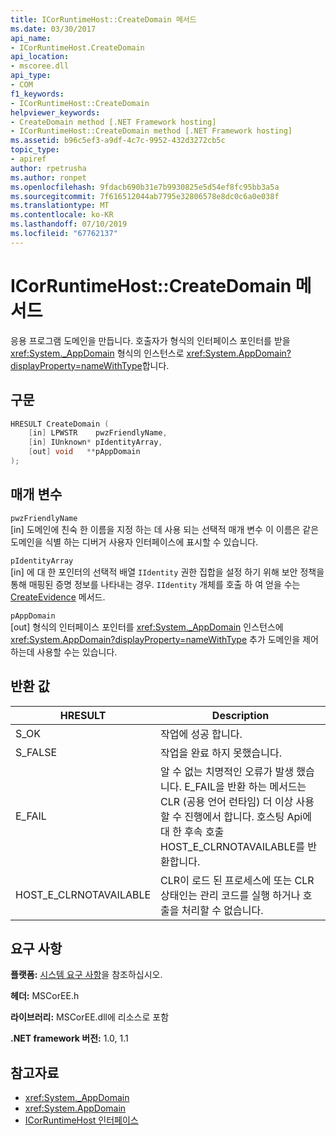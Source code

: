 ```yaml
---
title: ICorRuntimeHost::CreateDomain 메서드
ms.date: 03/30/2017
api_name:
- ICorRuntimeHost.CreateDomain
api_location:
- mscoree.dll
api_type:
- COM
f1_keywords:
- ICorRuntimeHost::CreateDomain
helpviewer_keywords:
- CreateDomain method [.NET Framework hosting]
- ICorRuntimeHost::CreateDomain method [.NET Framework hosting]
ms.assetid: b96c5ef3-a9df-4c7c-9952-432d3272cb5c
topic_type:
- apiref
author: rpetrusha
ms.author: ronpet
ms.openlocfilehash: 9fdacb690b31e7b9930825e5d54ef8fc95bb3a5a
ms.sourcegitcommit: 7f616512044ab7795e32806578e8dc0c6a0e038f
ms.translationtype: MT
ms.contentlocale: ko-KR
ms.lasthandoff: 07/10/2019
ms.locfileid: "67762137"
---
```

# <a name="icorruntimehostcreatedomain-method"></a>ICorRuntimeHost::CreateDomain 메서드
응용 프로그램 도메인을 만듭니다. 호출자가 형식의 인터페이스 포인터를 받을 <xref:System._AppDomain> 형식의 인스턴스로 <xref:System.AppDomain?displayProperty=nameWithType>합니다.  
  
## <a name="syntax"></a>구문  
  
```cpp  
HRESULT CreateDomain (  
    [in] LPWSTR    pwzFriendlyName,  
    [in] IUnknown* pIdentityArray,  
    [out] void   **pAppDomain  
);  
```  
  
## <a name="parameters"></a>매개 변수  
 `pwzFriendlyName`  
 [in] 도메인에 친숙 한 이름을 지정 하는 데 사용 되는 선택적 매개 변수 이 이름은 같은 도메인을 식별 하는 디버거 사용자 인터페이스에 표시할 수 있습니다.  
  
 `pIdentityArray`  
 [in] 에 대 한 포인터의 선택적 배열 `IIdentity` 권한 집합을 설정 하기 위해 보안 정책을 통해 매핑된 증명 정보를 나타내는 경우. `IIdentity` 개체를 호출 하 여 얻을 수는 [CreateEvidence](../../../../docs/framework/unmanaged-api/hosting/icorruntimehost-createevidence-method.md) 메서드.  
  
 `pAppDomain`  
 [out] 형식의 인터페이스 포인터를 <xref:System._AppDomain> 인스턴스에 <xref:System.AppDomain?displayProperty=nameWithType> 추가 도메인을 제어 하는데 사용할 수는 있습니다.  
  
## <a name="return-value"></a>반환 값  
  
|HRESULT|Description|  
|-------------|-----------------|  
|S_OK|작업에 성공 합니다.|  
|S_FALSE|작업을 완료 하지 못했습니다.|  
|E_FAIL|알 수 없는 치명적인 오류가 발생 했습니다. E_FAIL을 반환 하는 메서드는 CLR (공용 언어 런타임) 더 이상 사용할 수 진행에서 합니다. 호스팅 Api에 대 한 후속 호출 HOST_E_CLRNOTAVAILABLE를 반환합니다.|  
|HOST_E_CLRNOTAVAILABLE|CLR이 로드 된 프로세스에 또는 CLR 상태인는 관리 코드를 실행 하거나 호출을 처리할 수 없습니다.|  
  
## <a name="requirements"></a>요구 사항  
 **플랫폼:** [시스템 요구 사항](../../../../docs/framework/get-started/system-requirements.md)을 참조하십시오.  
  
 **헤더:** MSCorEE.h  
  
 **라이브러리:** MSCorEE.dll에 리소스로 포함  
  
 **.NET framework 버전:** 1.0, 1.1  
  
## <a name="see-also"></a>참고자료

- <xref:System._AppDomain>
- <xref:System.AppDomain>
- [ICorRuntimeHost 인터페이스](../../../../docs/framework/unmanaged-api/hosting/icorruntimehost-interface.md)

